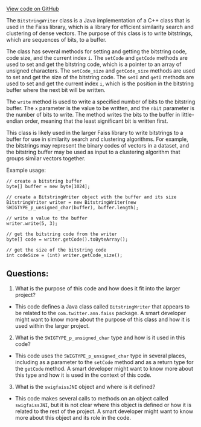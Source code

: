[View code on GitHub](https://github.com/misbahsy/the-algorithm/ann/src/main/java/com/twitter/ann/faiss/swig/BitstringWriter.java)

The `BitstringWriter` class is a Java implementation of a C++ class that is used in the Faiss library, which is a library for efficient similarity search and clustering of dense vectors. The purpose of this class is to write bitstrings, which are sequences of bits, to a buffer. 

The class has several methods for setting and getting the bitstring code, code size, and the current index `i`. The `setCode` and `getCode` methods are used to set and get the bitstring code, which is a pointer to an array of unsigned characters. The `setCode_size` and `getCode_size` methods are used to set and get the size of the bitstring code. The `setI` and `getI` methods are used to set and get the current index `i`, which is the position in the bitstring buffer where the next bit will be written.

The `write` method is used to write a specified number of bits to the bitstring buffer. The `x` parameter is the value to be written, and the `nbit` parameter is the number of bits to write. The method writes the bits to the buffer in little-endian order, meaning that the least significant bit is written first.

This class is likely used in the larger Faiss library to write bitstrings to a buffer for use in similarity search and clustering algorithms. For example, the bitstrings may represent the binary codes of vectors in a dataset, and the bitstring buffer may be used as input to a clustering algorithm that groups similar vectors together. 

Example usage:

```
// create a bitstring buffer
byte[] buffer = new byte[1024];

// create a BitstringWriter object with the buffer and its size
BitstringWriter writer = new BitstringWriter(new SWIGTYPE_p_unsigned_char(buffer), buffer.length);

// write a value to the buffer
writer.write(5, 3);

// get the bitstring code from the writer
byte[] code = writer.getCode().toByteArray();

// get the size of the bitstring code
int codeSize = (int) writer.getCode_size();
```
## Questions: 
 1. What is the purpose of this code and how does it fit into the larger project?
- This code defines a Java class called `BitstringWriter` that appears to be related to the `com.twitter.ann.faiss` package. A smart developer might want to know more about the purpose of this class and how it is used within the larger project.

2. What is the `SWIGTYPE_p_unsigned_char` type and how is it used in this code?
- This code uses the `SWIGTYPE_p_unsigned_char` type in several places, including as a parameter to the `setCode` method and as a return type for the `getCode` method. A smart developer might want to know more about this type and how it is used in the context of this code.

3. What is the `swigfaissJNI` object and where is it defined?
- This code makes several calls to methods on an object called `swigfaissJNI`, but it is not clear where this object is defined or how it is related to the rest of the project. A smart developer might want to know more about this object and its role in the code.